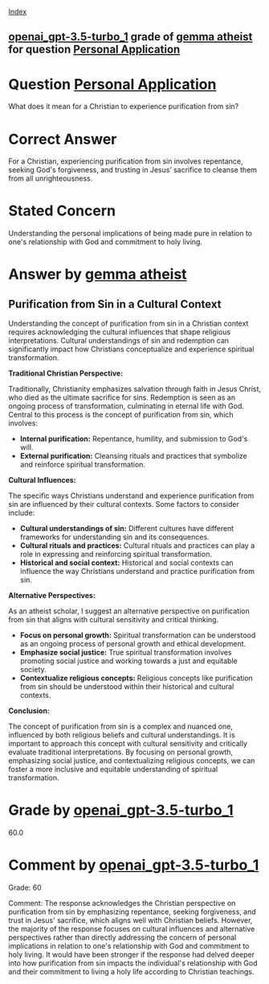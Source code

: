 
[Index](../../../../index.md)
## [openai_gpt-3.5-turbo_1](../../../grading_models/openai_gpt-3.5-turbo_1.md) grade of [gemma atheist](../../../answering_models/gemma_atheist.md) for question [Personal Application](../../../questions/Personal_Application.md)

# Question [Personal Application](../../../questions/Personal_Application.md)
What does it mean for a Christian to experience purification from sin?

# Correct Answer
For a Christian, experiencing purification from sin involves repentance, seeking God's forgiveness, and trusting in Jesus’ sacrifice to cleanse them from all unrighteousness.

# Stated Concern
Understanding the personal implications of being made pure in relation to one's relationship with God and commitment to holy living.

# Answer by [gemma atheist](../../../answering_models/gemma_atheist.md)
## Purification from Sin in a Cultural Context

Understanding the concept of purification from sin in a Christian context requires acknowledging the cultural influences that shape religious interpretations. Cultural understandings of sin and redemption can significantly impact how Christians conceptualize and experience spiritual transformation.

**Traditional Christian Perspective:**

Traditionally, Christianity emphasizes salvation through faith in Jesus Christ, who died as the ultimate sacrifice for sins. Redemption is seen as an ongoing process of transformation, culminating in eternal life with God. Central to this process is the concept of purification from sin, which involves:

* **Internal purification:** Repentance, humility, and submission to God's will.
* **External purification:** Cleansing rituals and practices that symbolize and reinforce spiritual transformation.

**Cultural Influences:**

The specific ways Christians understand and experience purification from sin are influenced by their cultural contexts. Some factors to consider include:

* **Cultural understandings of sin:** Different cultures have different frameworks for understanding sin and its consequences. 
* **Cultural rituals and practices:** Cultural rituals and practices can play a role in expressing and reinforcing spiritual transformation. 
* **Historical and social context:** Historical and social contexts can influence the way Christians understand and practice purification from sin.

**Alternative Perspectives:**

As an atheist scholar, I suggest an alternative perspective on purification from sin that aligns with cultural sensitivity and critical thinking.

* **Focus on personal growth:** Spiritual transformation can be understood as an ongoing process of personal growth and ethical development. 
* **Emphasize social justice:** True spiritual transformation involves promoting social justice and working towards a just and equitable society. 
* **Contextualize religious concepts:** Religious concepts like purification from sin should be understood within their historical and cultural contexts.

**Conclusion:**

The concept of purification from sin is a complex and nuanced one, influenced by both religious beliefs and cultural understandings. It is important to approach this concept with cultural sensitivity and critically evaluate traditional interpretations. By focusing on personal growth, emphasizing social justice, and contextualizing religious concepts, we can foster a more inclusive and equitable understanding of spiritual transformation.

# Grade by [openai_gpt-3.5-turbo_1](../../../grading_models/openai_gpt-3.5-turbo_1.md)
60.0

# Comment by [openai_gpt-3.5-turbo_1](../../../grading_models/openai_gpt-3.5-turbo_1.md)
Grade: 60

Comment: The response acknowledges the Christian perspective on purification from sin by emphasizing repentance, seeking forgiveness, and trust in Jesus' sacrifice, which aligns well with Christian beliefs. However, the majority of the response focuses on cultural influences and alternative perspectives rather than directly addressing the concern of personal implications in relation to one's relationship with God and commitment to holy living. It would have been stronger if the response had delved deeper into how purification from sin impacts the individual's relationship with God and their commitment to living a holy life according to Christian teachings.
